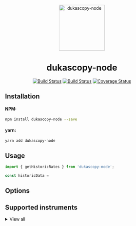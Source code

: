 <p align="center"><img width="150" src="https://github.com/Leo4815162342/dukascopy-node/blob/master/logo.png?raw=true" alt="dukascopy-node"></p>

<h1 align="center">dukascopy-node</h1>

<p align="center">
  <a href="https://travis-ci.org/icebob/fastest-validator.svg?branch=master"><img src="https://travis-ci.org/icebob/fastest-validator.svg?branch=master" alt="Build Status"></a>
  <a href="https://coveralls.io/r/sindresorhus/pageres?branch=master"><img src="https://coveralls.io/repos/sindresorhus/pageres/badge.svg?branch=master" alt="Build Status"></a>
  <a href="https://github.com/facebook/jest"><img src="https://img.shields.io/badge/tested_with-jest-99424f.svg" alt="Coverage Status"></a>
</p>

<h2>Installation</h2>
<h4>NPM:</h4>

```bash
npm install dukascopy-node --save  

```

<h4>yarn:</h4>

```bash
yarn add dukascopy-node  

```

<h2>Usage</h2>

```javascript
import { getHistoricRates } from 'dukascopy-node';

const historicData = 

```

<h2>Options</h2>





<h2>Supported instruments</h2>

<details><summary>View all</summary>
<p>


```javascript


```

</p>
</details>
